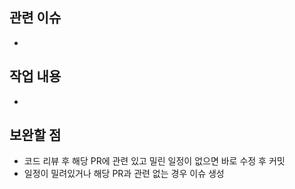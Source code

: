 ## 관련 이슈
- 
## 작업 내용
- 
## 보완할 점
- 코드 리뷰 후 해당 PR에 관련 있고 밀린 일정이 없으면 바로 수정 후 커밋
- 일정이 밀려있거나 해당 PR과 관련 없는 경우 이슈 생성
